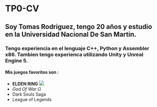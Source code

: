 # TP0-CV
## Soy Tomas Rodriguez, tengo 20 años y estudio en la **Universidad Nacional De San Martin**.
### Tengo experiencia en el lenguaje C++, Python y Assembler x86. Tambien tengo experienca utilizando Unity y Unreal Engine 5. 
#### Mis juegos favoritos son : 
- **ELDEN RING** ![](https://store-images.s-microsoft.com/image/apps.30323.14537704372270848.6ecb6038-5426-409a-8660-158d1eb64fb0.08703491-f5dc-4b00-bca6-486b7b293c17?q=90&w=480&h=270)
- *God Of War Ω* 
- Dark Souls Saga
- League of Legends
